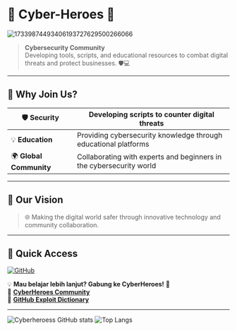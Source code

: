 # 🌟 **Cyber-Heroes** 🌟
![17339874493406193727629500266066](https://github.com/user-attachments/assets/ec3d8730-8153-420a-aa42-d4595ae9e4e7)

> **Cybersecurity Community**  
> Developing tools, scripts, and educational resources to combat digital threats and protect businesses. 🛡️💻

---

## 🚀 **Why Join Us?**
| 🛡️ **Security**         | Developing scripts to counter digital threats                 |
|--------------------------|---------------------------------------------------------------|
| 💡 **Education**         | Providing cybersecurity knowledge through educational platforms |
| 🌍 **Global Community**  | Collaborating with experts and beginners in the cybersecurity world |

---

## 🎯 **Our Vision**
> 🌐 Making the digital world safer through innovative technology and community collaboration.

---

## 🔗 **Quick Access**
[![GitHub](https://img.shields.io/badge/GitHub-Cyber--Heroes-blue?style=for-the-badge&logo=github)](https://github.com/Cyberheroess)  

💡 **Mau belajar lebih lanjut? Gabung ke CyberHeroes!** 🚀  
🔗 **[CyberHeroes Community](https://chat.whatsapp.com/JJCwRcmcmHf4HBNhqjYvuK)**  
🔗 **[GitHub Exploit Dictionary](https://github.com/Cyberheroess/Comprehensive-Exploit-Dictionary/blob/main/Payload-mutation.md)**  

---

![Cyberheroess GitHub stats](https://github-readme-stats.vercel.app/api?username=Cyberheroess&show_icons=true&hide_title=true&count_private=true&hide=prs&theme=radical)
![Top Langs](https://github-readme-stats.vercel.app/api/top-langs/?username=Cyberheroess&layout=compact&theme=radical)
